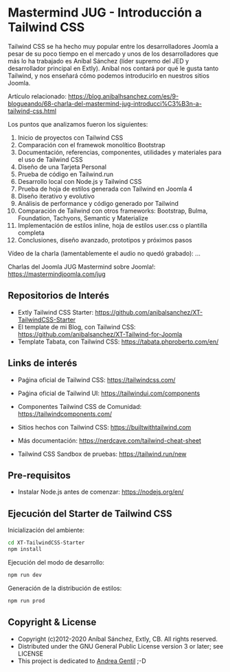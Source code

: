 
# Mastermind JUG - Introducción a Tailwind CSS

Tailwind CSS se ha hecho muy popular entre los desarrolladores Joomla a pesar de su poco tiempo en el mercado y unos de los desarrolladores que más lo ha trabajado es Aníbal Sánchez (líder supremo del JED y desarrollador principal en Extly). Aníbal nos contará por qué le gusta tanto Tailwind, y nos enseñará cómo podemos introducirlo en nuestros sitios Joomla.

Artículo relacionado: <https://blog.anibalhsanchez.com/es/9-blogueando/68-charla-del-mastermind-jug-introducci%C3%B3n-a-tailwind-css.html>

Los puntos que analizamos fueron los siguientes:

1. Inicio de proyectos con Tailwind CSS
1. Comparación con el framewok monolítico Bootstrap
1. Documentación, referencias, componentes, utilidades y materiales para el uso de Tailwind CSS
1. Diseño de una Tarjeta Personal
1. Prueba de código en Tailwind.run
1. Desarrollo local con Node.js y Tailwind CSS
1. Prueba de hoja de estilos generada con Tailwind en Joomla 4
1. Diseño iterativo y evolutivo
1. Análisis de performance y código generado por Tailwind
1. Comparación de Tailwind con otros frameworks: Bootstrap, Bulma, Foundation, Tachyons, Semantic y Materialize
1. Implementación de estilos inline, hoja de estilos user.css o plantilla completa
1. Conclusiones, diseño avanzado, prototipos y próximos pasos

Vídeo de la charla (lamentablemente el audio no quedó grabado): ...

Charlas del Joomla JUG Mastermind sobre Joomla!: <https://mastermindjoomla.com/jug>

## Repositorios de Interés

- Extly Tailwind CSS Starter: https://github.com/anibalsanchez/XT-TailwindCSS-Starter
- El template de mi Blog, con Tailwind CSS: https://github.com/anibalsanchez/XT-Tailwind-for-Joomla
- Template Tabata, con Tailwind CSS: https://tabata.phproberto.com/en/

## Links de interés

- Paǵina oficial de Tailwind CSS: https://tailwindcss.com/
- Paǵina oficial de Tailwind UI: https://tailwindui.com/components

- Componentes Tailwind CSS de Comunidad: https://tailwindcomponents.com/
- Sitios hechos con Tailwind CSS: https://builtwithtailwind.com
- Más documentación: https://nerdcave.com/tailwind-cheat-sheet
- Tailwind CSS Sandbox de pruebas: https://tailwind.run/new

## Pre-requisitos

- Instalar Node.js antes de comenzar: https://nodejs.org/en/

## Ejecución del Starter de Tailwind CSS

Inicialización del ambiente:

```sh
cd XT-TailwindCSS-Starter
npm install
```

Ejecución del modo de desarrollo:

```sh
npm run dev
```

Generación de la distribución de estilos:

```sh
npm run prod
```

## Copyright & License

- Copyright (c)2012-2020 Aníbal Sánchez, Extly, CB. All rights reserved.
- Distributed under the GNU General Public License version 3 or later; see LICENSE
- This project is dedicated to [Andrea Gentil](http://www.twitter.com/andreagentil) ;-D